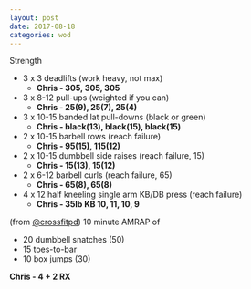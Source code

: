 ```yaml
---
layout: post
date: 2017-08-18
categories: wod
---
```


Strength
- 3 x 3 deadlifts (work heavy, not max)
  - **Chris - <span>305, 305, 305</span>**
- 3 x 8-12 pull-ups (weighted if you can)
  - **Chris - <span>25(9), 25(7), 25(4)</span>**
- 3 x 10-15 banded lat pull-downs (black or green)
  - **Chris - <span>black(13), black(15), black(15)</span>**
- 2 x 10-15 barbell rows (reach failure)
  - **Chris - <span>95(15), 115(12)</span>**
- 2 x 10-15 dumbbell side raises (reach failure, 15)
  - **Chris - <span>15(13), 15(12)</span>**
- 2 x 6-12 barbell curls (reach failure, 65)
  - **Chris - <span>65(8), 65(8)</span>**
- 4 x 12 half kneeling single arm KB/DB press (reach failure)
  - **Chris - <span>35lb KB 10, 11, 10, 9</span>**

(from [@crossfitpd](http://crossfitpd.com)) 10 minute AMRAP of
- 20 dumbbell snatches (50)
- 15 toes-to-bar
- 10 box jumps (30)

**Chris - <span>4 + 2 RX</span>**
